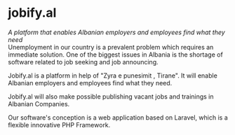 # jobify.al </br>
<i>A platform that enables Albanian employers and employees find what they need </i> </br>
Unemployment in our country is a prevalent problem  which requires an immediate solution.
One of the biggest issues in Albania is the shortage of software related to job seeking and  job announcing.

Jobify.al is a platform in help of "Zyra e punesimit , Tirane". It will enable Albanian
employers and employees find what they need.

Jobify.al will also  make possible publishing vacant jobs and trainings in Albanian Companies.

Our software's conception is a web application based on Laravel, which is a flexible innovative PHP Framework.
